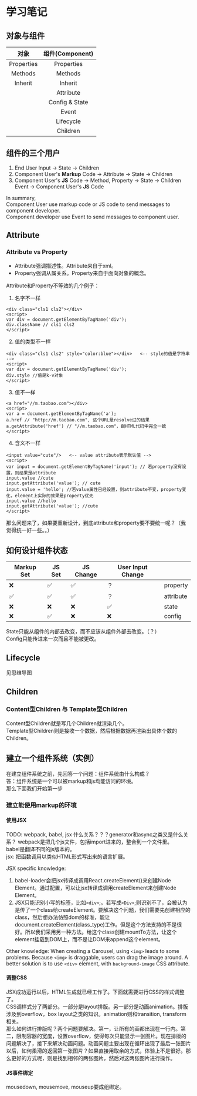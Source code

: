 # 学习笔记
## 对象与组件
| 对象 | 组件(Component) |
| :---: | :---: |
| Properties | Properties |
| Methods | Methods |
| Inherit | Inherit |
| | Attribute |
| | Config & State |
| | Event |
| | Lifecycle |
| | Children |

## 组件的三个用户
1. End User Input  ->  State -> Children
2. Component User's **Markup** Code -> Attribute -> State -> Children
3. Component User's **JS** Code -> Method, Property -> State -> Children \
   Event -> Component User's **JS** Code

In summary,\
Component User use markup code or JS code to send messages to component developer. \
Component developer use Event to send messages to component user.

## Attribute
### Attribute vs Property
- Attribute强调描述性。Attribute来自于xml。
- Property强调从属关系。Property来自于面向对象的概念。

Attribute和Property不等效的几个例子：
1. 名字不一样
```
<div class="cls1 cls2"></div>
<script>
var div = document.getElementByTagName('div');
div.className // cls1 cls2
</script>
```
2. 值的类型不一样
```
<div class="cls1 cls2" style="color:blue"></div>   <-- style的值是字符串 -->
<script>
var div = document.getElementByTagName('div');
div.style //值是k-v对象
</script>
```
3. 值不一样
```
<a href="//m.taobao.com"></div>
<script>
var a = document.getElementByTagName('a');
a.href // "http://m.taobao.com", 这个URL是resolve过的结果
a.getAttribute('href') // "//m.taobao.com"，跟HTML代码中完全一致
</script>
```
4. 含义不一样
```
<input value="cute"/>   <-- value attribute表示默认值 -->
<script>
var input = document.getElementByTagName('input'); // 若property没有设置，则结果是attribute
input.value //cute
input.getAttribute('value'); // cute
input.value = 'hello'; //若value属性已经设置，则attribute不变，property变化，element上实际的效果是property优先
input.value //hello
input.getAttribute('value'); //cute
</script>
```

那么问题来了，如果要重新设计，到底attribute和property要不要统一呢？（我觉得统一好一些。。）

## 如何设计组件状态
| Markup Set | JS Set | JS Change | User Input Change |           |
| ---------- | ------ | --------- | ----------------- | --------- |
| ❌        | ✅    | ✅       | ？               | property  |
| ✅        | ✅    | ✅       | ？               | attribute |
| ❌        | ❌    | ❌       | ✅               | state     |
| ❌        | ✅    | ❌       | ❌               | config    |

State只能从组件的内部去改变，而不应该从组件外部去改变。（？）\
Config只能传进来一次而且不能被更改。

## Lifecycle
见思维导图

## Children
### Content型Children 与 Template型Children
Content型Children就是写几个Children就渲染几个。\
Template型Children则是接收一个数据，然后根据数据再渲染出具体个数的Children。

## 建立一个组件系统（实例）
在建立组件系统之前，先回答一个问题：组件系统由什么构成？\
答：组件系统是一个可以被markup和js均能访问的环境。\
那么下面我们开始第一步
### 建立能使用markup的环境
#### 使用JSX
TODO: webpack, babel, jsx 什么关系？？？generator和async之类又是什么关系？
webpack是把几个js文件，包括import进来的，整合到一个文件里。\
babel是翻译不同的js版本的。\
jsx: 把函数调用以类似HTML形式写出来的语言扩展。

JSX specific knowledge:
1. babel-loader会把jsx转译成调用React.createElement()来创建Node Element。通过配置，可以让jsx转译成调用createElement来创建Node Element。
2. JSX只能识别小写的标签，比如`<div>`;。若写成`<Div>`;则识别不了，会被认为是传了一个class给createElement。要解决这个问题，我们需要先创建相应的class，然后想办法仿照dom的标准，能让document.createElement(class_type)工作。但是这个方法支持的不是很好。所以我们采用另一种方法。给这个class创建mountTo方法，让这个element挂载到DOM上，而不是让DOM来append这个element。

Other knowledge:
When creating a Carousel, using `<img>` leads to some problems. Because `<img>` is draggable, users can drag the image around. A better solution is to use `<div>` element, with `background-image` CSS attribute.

#### 调整CSS
JSX成功运行以后，HTML生成就已经工作了。下面就需要进行CSS的样式调整了。\
CSS调样式分了两部分。一部分是layout排版。另一部分是动画animation。排版涉及到overflow，box layout之类的知识。animation则和transition, transform相关。\
那么如何进行排版呢？两个问题要解决。第一，让所有的画都出现在一行内。第二，限制容器的宽度，设置overflow，使得每次只能显示一张图片。现在排版的问题解决了，接下来解决动画问题。动画问题主要出现在循环出现了最后一张图片以后，如何柔滑的返回第一张图片？如果直接用取余的方式，体验上不是很好。那么更好的方式呢，则是找到相邻的两张图片，然后对这两张图片进行操作。

#### JS事件绑定
mousedown, mousemove, mouseup要成组绑定。
